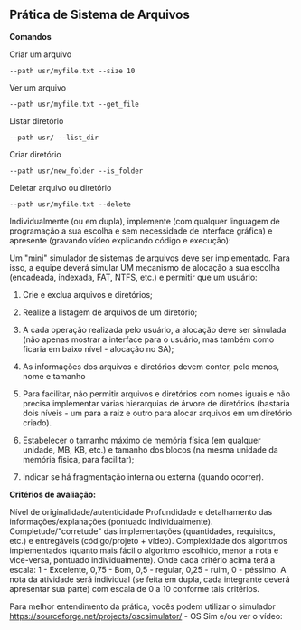 ## Prática de Sistema de Arquivos


**Comandos**

Criar um arquivo

    --path usr/myfile.txt --size 10 

Ver um arquivo

    --path usr/myfile.txt --get_file

Listar diretório

    --path usr/ --list_dir

Criar diretório

    --path usr/new_folder --is_folder

Deletar arquivo ou diretório

    --path usr/myfile.txt --delete


Individualmente (ou em dupla), implemente (com qualquer linguagem de programação a sua escolha e sem necessidade de interface gráfica) e apresente (gravando vídeo explicando código e execução):

Um "mini" simulador de sistemas de arquivos deve ser implementado. Para isso, a equipe deverá simular UM mecanismo de alocação a sua escolha (encadeada, indexada, FAT, NTFS, etc.) e permitir que um usuário:

1. Crie e exclua arquivos e diretórios;

2. Realize a listagem de arquivos de um diretório;

3. A cada operação realizada pelo usuário, a alocação deve ser simulada (não apenas mostrar a interface para o usuário, mas também como ficaria em baixo nível - alocação no SA);

4. As informações dos arquivos e diretórios devem conter, pelo menos, nome e tamanho

5. Para facilitar, não permitir arquivos e diretórios com nomes iguais e não precisa implementar várias hierarquias de árvore de diretórios (bastaria dois níveis - um para a raiz e outro para alocar arquivos em um diretório criado).

6. Estabelecer o tamanho máximo de memória física (em qualquer unidade, MB, KB, etc.) e tamanho dos blocos (na mesma unidade da memória física, para facilitar);

7. Indicar se há fragmentação interna ou externa (quando ocorrer).





**Critérios de avaliação:**

Nível de originalidade/autenticidade
Profundidade e detalhamento das informações/explanações (pontuado individualmente).
Completude/"corretude" das implementações (quantidades, requisitos, etc.) e entregáveis (código/projeto + vídeo).
Complexidade dos algoritmos implementados (quanto mais fácil o algoritmo escolhido, menor a nota e vice-versa, pontuado individualmente).
Onde cada critério acima terá a escala: 1 - Excelente, 0,75 - Bom, 0,5 - regular, 0,25 - ruim, 0 - péssimo. A nota da atividade será individual (se feita em dupla, cada integrante deverá apresentar sua parte) com escala de 0 a 10 conforme tais critérios.

Para melhor entendimento da prática, vocês podem utilizar o simulador https://sourceforge.net/projects/oscsimulator/ - OS Sim e/ou ver o vídeo: 


